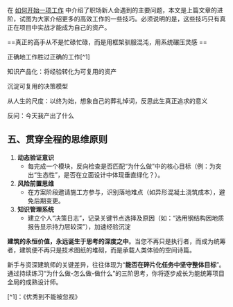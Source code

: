 在 [如何开始一项工作](如何开始一项工作.md) 中介绍了职场新人会遇到的主要问题，本文是上篇文章的进阶，试图为大家介绍更多的高效工作的一些技巧。必须说明的是，这些技巧只有真正在项目中实战才能成为自己的资产。

==真正的高手从不是忙碌忙碌，而是用框架驯服混沌，用系统碾压灵感 ==

正确地工作胜过正确的工作[^1]


知识产品化：将经验转化为可复用的资产

沉淀可复用的决策模型


从人生的尺度：以终为始，想象自己的葬礼悼词，反思此生真正追求的意义

反问：今天我产出了什么



## 五、贯穿全程的思维原则
1. ​**​动态验证意识​**​
    - 每完成一个模块，反向检查是否匹配“为什么做”中的核心目标（例：为突出“生态性”，是否在立面设计中体现垂直绿化？）。
2. ​**​风险前置思维​**​
    - 在方案阶段邀请施工方参与，识别落地难点（如异形混凝土浇筑成本），避免后期变更。
3. ​**​知识管理系统​**​
    - 建立个人“决策日志”，记录关键节点选择及原因（如：“选用钢结构因地质报告显示持力层较深”），加速经验沉淀

**建筑的永恒价值，永远诞生于思考的深度之中**。当您不再只是执行者，而成为统筹者，建筑便不再只是技术图纸的堆砌，而是承载人类体验的空间诗篇。


新手与资深建筑师的关键差异，往往体现为“​**​能否在碎片化任务中坚守整体目标​**​”。通过持续练习“为什么做-怎么做-做什么”的三阶思考，你将逐步成长为能统筹项目全局的成熟设计师。

[^1]：《优秀到不能被忽视》